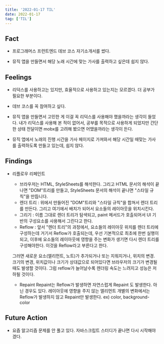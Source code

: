 ```yaml
---
title: '2022-01-17 TIL'
date: 2022-01-17
tag: ['TIL']
---
```


## Fact

- 프로그래머스 프런트엔드 데브 코스 자기소개서를 썼다.

- 뮤직 앱을 만들면서 해당 노래 시간에 맞는 가사를 출력하고 싶은데 쉽지 않다.

## Feelings

- 리덕스를 사용하고는 있지만, 효율적으로 사용하고 있는지는 모르겠다. 더 공부가 필요한 부분이다.

- 데브 코스를 꼭 참여하고 싶다.

- 뮤직 앱을 만들면서 고민한 게 이걸 꼭 리덕스를 사용해야 했을까라는 생각이 들었다. 내가 리덕스를 사용해 본 적이 없어서, 공부를 목적으로 사용하게 되었지만 간단한 상태 전달이면 mobx를 고려해 봤으면 어땠을까라는 생각이 든다.

- 뮤직 앱에서 노래의 진행 시간을 가사 페이지로 가져와서 해당 시간일 때맞는 가사를 출력하도록 만들고 있는데, 쉽지 않다.

## Findings

- 리플로우 리페인트

  - 브라우저는 HTML, StyleSheets를 해석한다. 그리고 HTML 문서의 해석이 끝나면 &quot;DOM&quot;트리를 만들고, StyleSheets 문서의 해석이 끝나면 &quot;스타일 규칙&quot;을 만듭니다.
  - 렌더 트리 : 위에서 만들어진 &quot;DOM&quot;트리와 &quot;스타일 규칙&quot;을 합쳐서 렌더 트리를 만든다. 그리고 여기에서 배치가 되어서 요소들의 레이아웃을 위치시킨다.
  - 그리기 : 이름 그대로 렌더 트리가 탐색되고, paint 메서드가 호출되어서 UI 기반의 구성요소를 사용해서 그린다고 한다.
  - Reflow : 앞서 &quot;렌더 트리&quot;의 과정에서, 요소들의 레이아웃 위치를 렌더 트리에 구성하는데 거기서 Reflow가 호출되는데, 우선 기본적으로 최초에 한번 실행이 되고, 이후에 요소들의 레이아웃에 영향을 주는 변화가 생기면 다시 렌더 트리를 구성해야한다. 이것을 Reflow라고 부른다고 한다.

  그러면 새로운 요소(엘리먼트, 노트)가 추가되거나 또는 지워지거나, 위치의 변경. 크기의 변경, 위치값이나 크기가 상대값으로 되어있다면 브라우저의 크기가 변경될 때도 발생할 것이다.
  그럼 reflow가 늘어날수록 렌더링 속도는 느려지고 성능은 저하될 것이다.

  - Repaint
    Repaint는 Reflow가 발생하면 자연스럽게 Repaint 도 발생한다. 아닌 경우도 있다. 레이아웃에 영향을 주지 않는 엘리먼트 개별의 변화에서는 Reflow가 발생하지 않고 Repaint만 발생한다. ex) color, background-color

## Future Action

- 요즘 알고리즘 문제를 안 풀고 있다. 자바스크립트 스터디가 끝나면 다시 시작해야겠다.
